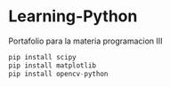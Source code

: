 # Learning-Python
Portafolio para la materia programacion III

```Python
pip install scipy
pip install matplotlib
pip install opencv-python
```
